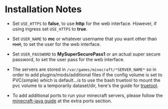 # Installation Notes

- Set `USE_HTTPS` to **false**, to use **http** for the web interface. However, if using ingress set `USE_HTTPS` to **true**.

- Set `USER_NAME` to **mc** or whatever username that you want other than ~~root~~, to set the user for the web interface.

- Set `USER_PASSWORD` to **MySuperSecurePass1** or an actual super secure password, to set the user pass for the web interface.

- The servers are stored in `/var/games/minecraft/*SERVER_NAME*` so in order to add plugins/mods/additional files if the config volume is set to PVC(simple) which is default...is to use the bash truetool to mount the pvc volume to a temporarily dataset/dir, here's the guide for [truetool](https://truecharts.org/docs/manual/SCALE%20Apps/Quick-Start%20Guides/pvc-access).

- To add additional ports to run your minecraft servers, please follow the [minecraft-java guide](https://truecharts.org/charts/stable/minecraft-java/community-guide/#pluginsmods-that-need-additional-ports) at the extra ports section.
